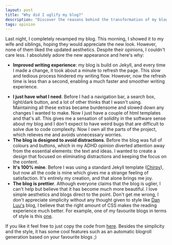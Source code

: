 ```yaml
---
layout: post
title: "Why did I uglify my blog?"
description: "Discover the reasons behind the transformation of my blog and the benefits it brings. Experience faster writing, simplified design, reduced distractions, and a sense of complete ownership. Explore the enhanced aesthetics that prioritize minimalist style and direct communication. Find out why this revamped blog reflects my unique vision."
tags: opinion
---
```



Last night, I completely revamped my blog. This morning, I showed it to my wife and siblings, hoping they would appreciate the new look. However, none of them liked the updated aesthetics. Despite their opinions, I couldn't care less. I absolutely adore the new appearance and here's why:

- **Improved writing experience**: my blog is build on Jekyll, and every time I made a change, it took about a minute to refresh the page. This slow and tedious process hindered my writing flow. However, now the refresh time is less than a second, enabling a much faster and smoother writing experience.
* **I just have what I need**. Before I had a navigation bar, a search box, light/dark button, and a lot of other thinks that I wasn't using. Maintaining all these extras became burdensome and slowed down any changes I wanted to make. Now I just have a couple of html templates and that's all. This gives me a sensation of solidity in the software sense about my blog and I don't expect to have weird bugs that are difficult to solve due to code complexity. Now I own all the parts of the project, which relieves me and avoids unnecessary worries. 
* **The blog is designed to avoid distractions**. Before the blog was full of colours and buttons, which in my ADHD opinion diverted attention away from the essential elements: the text and ideas. I wanted to create a design that focused on eliminating distractions and keeping the focus on the content.
* **It's 100% mine**. Before I was using a standard Jekyll template ([Chirpy](https://github.com/cotes2020/jekyll-theme-chirpy)), but now all the code is mine which gives me a strange feeling of satisfaction. It's entirely my creation, and that alone brings me joy.
* **The blog is prettier**. Although everyone claims that the blog is uglier, I can't help but believe that it has become much more beautiful. I love simple aesthetics and blogs direct to the point. Don't get me wrong, I don't appreciate simplicity without any thought given to style like [Dan Luu's](https://www.danluu.com) blog, I believe that the right amount of CSS makes the reading experience much better. For example, one of my favourite blogs in terms of style is this [one](https://gregorygundersen.com/).

If you like it feel free to just copy the code from [here](https://www.github.com/alexmolas/alexmolas.github.io). Besides the simplicity and the style, it has some cool features such as an automatic blogroll generation based on your favourite blogs ;)
